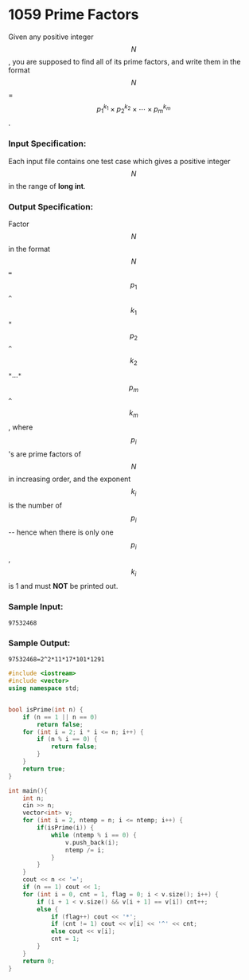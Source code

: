 # 1059 Prime Factors
Given any positive integer $$N$$, you are supposed to find all of its prime factors, and write them in the format $$N$$ = $${p_1}^{k_1}\times {p_2}^{k_2} \times \cdots \times {p_m}^{k_m}$$.

### Input Specification:

Each input file contains one test case which gives a positive integer $$N$$ in the range of **long int**.

### Output Specification:

Factor $$N$$ in the format $$N$$ `=` $$p_1$$`^`$$k_1$$`*`$$p_2$$`^`$$k_2$$`*`…`*`$$p_m$$`^`$$k_m$$, where $$p_i$$'s are prime factors of $$N$$ in increasing order, and the exponent $$k_i$$ is the number of $$p_i$$ -- hence when there is only one $$p_i$$, $$k_i$$ is 1 and must **NOT** be printed out.

### Sample Input:
```in
97532468
```

### Sample Output:
```out
97532468=2^2*11*17*101*1291
```

```cpp
#include <iostream>
#include <vector> 
using namespace std;


bool isPrime(int n) {
	if (n == 1 || n == 0)
		return false;
	for (int i = 2; i * i <= n; i++) {
		if (n % i == 0) {
			return false;
		}
	}
	return true;
}

int main(){
	int n;
	cin >> n;
	vector<int> v;
	for (int i = 2, ntemp = n; i <= ntemp; i++) {
		if(isPrime(i)) {
			while (ntemp % i == 0) {
				v.push_back(i);
				ntemp /= i;
			}
		}
	}
	cout << n << '=';
	if (n == 1) cout << 1;
	for (int i = 0, cnt = 1, flag = 0; i < v.size(); i++) {
		if (i + 1 < v.size() && v[i + 1] == v[i]) cnt++;
		else {
			if (flag++) cout << '*';
			if (cnt != 1) cout << v[i] << '^' << cnt;
			else cout << v[i];
			cnt = 1;
		}
	}
	return 0;
}
```